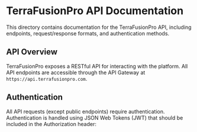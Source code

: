 # TerraFusionPro API Documentation

This directory contains documentation for the TerraFusionPro API, including endpoints,
request/response formats, and authentication methods.

## API Overview

TerraFusionPro exposes a RESTful API for interacting with the platform. All API
endpoints are accessible through the API Gateway at `https://api.terrafusionpro.com`.

## Authentication

All API requests (except public endpoints) require authentication. Authentication
is handled using JSON Web Tokens (JWT) that should be included in the Authorization
header:

